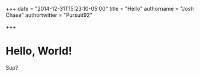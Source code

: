 +++
date = "2014-12-31T15:23:10-05:00"
title = "Hello"
authorname = "Josh Chase"
authortwitter = "Pursuit92"

+++

# Hello, World!

Sup?

